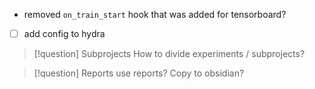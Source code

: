 
- removed `on_train_start` hook that was added for tensorboard?


- [ ] add config to hydra



> [!question] Subprojects
> How to divide experiments / subprojects?


> [!question] Reports
> use reports? Copy to obsidian?



